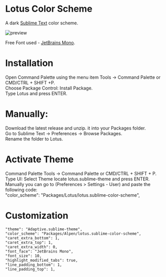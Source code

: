 # Lotus Color Scheme

A dark [Sublime Text](https://www.sublimetext.com) color scheme. 

![preview](../main/docs/view.png)

Free Font used - [JetBrains Mono](https://www.jetbrains.com/lp/mono/).

# Installation

Open Command Palette using the menu item Tools → Command Palette or CMD/CTRL + SHIFT +P.\
Choose Package Control: Install Package.\
Type Lotus and press ENTER.

# Manually:

Download the latest release and unzip. it into your Packages folder.\
Go to Sublime Text → Preferences → Browse Packages.\
Rename the folder to Lotus.

# Activate Theme

Command Palette Tools → Command Palette or CMD/CTRL + SHIFT + P.\
Type UI: Select Theme locate lotus.sublime-theme and press ENTER.\
Manually you can go to (Preferences > Settings - User) and paste the following code:\
"color_scheme": "Packages/Lotus/lotus.sublime-color-scheme",

# Customization

	"theme": "Adaptive.sublime-theme",
	"color_scheme": "Packages/Alpen/lotus.sublime-color-scheme",	
	"caret_extra_bottom": 1,
	"caret_extra_top": 1,
	"caret_extra_width": 0,	
	"font_face": "JetBrains Mono",
	"font_size": 10,	
	"highlight_modified_tabs": true,
	"line_padding_bottom": 1,
	"line_padding_top": 1,
	
